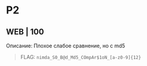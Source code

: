 # P2
## WEB | 100

Описание:
Плохое слабое сравнение, но с md5

> FLAG: `nimda_S0_B@d_Md5_COmpAr$1oN_[a-z0-9]{12}`
